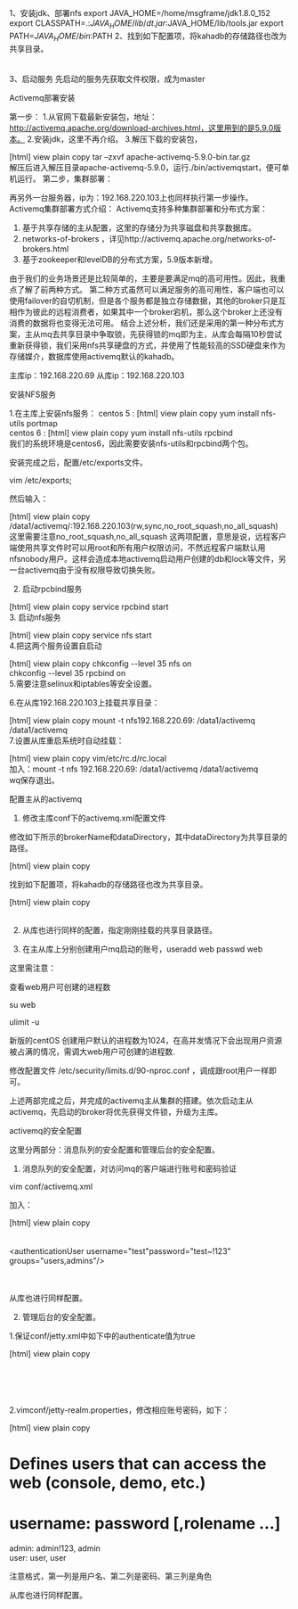 1、安装jdk、部署nfs
export JAVA_HOME=/home/msgframe/jdk1.8.0_152
export CLASSPATH=.:$JAVA_HOME/lib/dt.jar:$JAVA_HOME/lib/tools.jar
export PATH=$JAVA_HOME/bin:$PATH
2、找到如下配置项，将kahadb的存储路径也改为共享目录。
  <persistenceAdapter>  
      <kahaDB directory="/data1/activemq/data/kahadb"/>  
  </persistenceAdapter>  
3、启动服务
先启动的服务先获取文件权限，成为master


Activemq部署安装

第一步：
1.从官网下载最新安装包，地址：http://activemq.apache.org/download-archives.html，这里用到的是5.9.0版本。
2.安装jdk，这里不再介绍。
3.解压下载的安装包，

[html] view plain copy
tar –zxvf apache-activemq-5.9.0-bin.tar.gz  
解压后进入解压目录apache-activemq-5.9.0，运行./bin/activemqstart，便可单机运行。
第二步，集群部署：

再另外一台服务器，ip为：192.168.220.103上也同样执行第一步操作。
Activemq集群部署方式介绍：
Activemq支持多种集群部署和分布式方案：
1. 基于共享存储的主从配置，这里的存储分为共享磁盘和共享数据库。
2. networks-of-brokers ，详见http://activemq.apache.org/networks-of-brokers.html
3. 基于zookeeper和levelDB的分布式方案，5.9版本新增。

由于我们的业务场景还是比较简单的，主要是要满足mq的高可用性。因此，我重点了解了前两种方式。
第二种方式虽然可以满足服务的高可用性，客户端也可以使用failover的自切机制，但是各个服务都是独立存储数据，其他的broker只是互相作为彼此的远程消费者，如果其中一个broker宕机，那么这个broker上还没有消费的数据将也变得无法可用。
结合上述分析，我们还是采用的第一种分布式方案，主从mq去共享目录中争取锁，先获得锁的mq即为主，从库会每隔10秒尝试重新获得锁，我们采用nfs共享硬盘的方式，并使用了性能较高的SSD硬盘来作为存储媒介，数据库使用activemq默认的kahadb。

主库ip：192.168.220.69
从库ip：192.168.220.103

安装NFS服务

1.在主库上安装nfs服务：
centos 5 :
[html] view plain copy
yum install nfs-utils portmap  
centos 6 :
[html] view plain copy
yum install nfs-utils rpcbind  
我们的系统环境是centos6，因此需要安装nfs-utils和rpcbind两个包。

安装完成之后，配置/etc/exports文件。

vim /etc/exports;

然后输入：

[html] view plain copy
/data1/activemq/:192.168.220.103(rw,sync,no_root_squash,no_all_squash)  
这里需要注意no_root_squash,no_all_squash 这两项配置，意思是说，远程客户端使用共享文件时可以用root和所有用户权限访问，不然远程客户端默认用nfsnobody用户。这样会造成本地activemq启动用户创建的db和lock等文件，另一台activemq由于没有权限导致切换失败。

2. 启动rpcbind服务

[html] view plain copy
service rpcbind start  
3. 启动nfs服务

[html] view plain copy
service nfs start  
4.把这两个服务设置自启动

[html] view plain copy
chkconfig --level 35 nfs on  
chkconfig --level 35 rpcbind on  
5.需要注意selinux和iptables等安全设置。

6.在从库192.168.220.103上挂载共享目录：

[html] view plain copy
mount -t nfs192.168.220.69: /data1/activemq /data1/activemq  
7.设置从库重启系统时自动挂载：

[html] view plain copy
vim/etc/rc.d/rc.local  
加入：mount -t nfs 192.168.220.69: /data1/activemq /data1/activemq  
wq保存退出。  

配置主从的activemq

1.   修改主库conf下的activemq.xml配置文件

修改如下所示的brokerName和dataDirectory，其中dataDirectory为共享目录的路径。

[html] view plain copy
<broker xmlns="http://activemq.apache.org/schema/core" brokerName="broker69" dataDirectory="/data1/activemq/">  

找到如下配置项，将kahadb的存储路径也改为共享目录。



[html] view plain copy
<persistenceAdapter>  
    <kahaDB directory="/data1/activemq/data/kahadb"/>  
</persistenceAdapter>  

2.   从库也进行同样的配置，指定刚刚挂载的共享目录路径。

3.   在主从库上分别创建用户mq启动的账号，useradd web passwd web

这里需注意：

查看web用户可创建的进程数

su web

ulimit -u

新版的centOS 创建用户默认的进程数为1024，在高并发情况下会出现用户资源被占满的情况，需调大web用户可创建的进程数.

修改配置文件 /etc/security/limits.d/90-nproc.conf ，调成跟root用户一样即可。

 

上述两部完成之后，并完成的activemq主从集群的搭建。依次启动主从activemq，先启动的broker将优先获得文件锁，升级为主库。

activemq的安全配置

这里分两部分：消息队列的安全配置和管理后台的安全配置。

1.   消息队列的安全配置，对访问mq的客户端进行账号和密码验证

vim conf/activemq.xml

加入：

[html] view plain copy
<plugins>  
       <simpleAuthenticationPlugin>  
         <users>  
                <authenticationUser username="test"password="test~!123" groups="users,admins"/>  
        </users>  
       </simpleAuthenticationPlugin>  
</plugins>  

从库也进行同样配置。

2.   管理后台的安全配置。

1.保证conf/jetty.xml中如下中的authenticate值为true

[html] view plain copy
<bean id="securityConstraint" class="org.eclipse.jetty.util.security.Constraint">  
    <property name="name" value="BASIC" />  
    <property name="roles" value="user,admin" />  
    <!-- set authenticate=false to disable login -->  
    <property name="authenticate" value="true" />  
</bean>  


2.vimconf/jetty-realm.properties，修改相应账号密码，如下：

[html] view plain copy
# Defines users that can access the web (console, demo, etc.)  
# username: password [,rolename ...]  
admin: admin!123, admin  
user: user, user  


注意格式，第一列是用户名、第二列是密码、第三列是角色

从库也进行同样配置。



